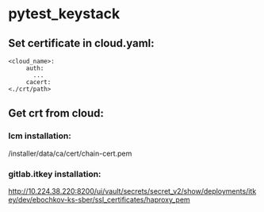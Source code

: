 # pytest_keystack
## Set certificate in cloud.yaml:

<code>&lt;cloud_name&gt;:<br>
&nbsp;&nbsp;&nbsp;&nbsp;auth:<br>
&nbsp;&nbsp;&nbsp;&nbsp;&nbsp;&nbsp;...<br>
&nbsp;&nbsp;&nbsp;&nbsp;cacert: <./crt/path>
</code>

## Get crt from cloud:
### lcm installation:
/installer/data/ca/cert/chain-cert.pem
### gitlab.itkey installation:
http://10.224.38.220:8200/ui/vault/secrets/secret_v2/show/deployments/itkey/dev/ebochkov-ks-sber/ssl_certificates/haproxy_pem 